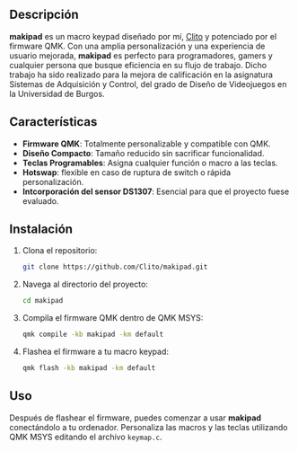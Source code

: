 ## Descripción

**makipad** es un macro keypad diseñado por mí, [Clito](https://github.com/Cli7o) y potenciado por el firmware QMK. Con una amplia personalización y una experiencia de usuario mejorada, **makipad** es perfecto para programadores, gamers y cualquier persona que busque eficiencia en su flujo de trabajo.
Dicho trabajo ha sido realizado para la mejora de calificación en la asignatura Sistemas de Adquisición y Control, del grado de Diseño de Videojuegos en la Universidad de Burgos.

## Características

- **Firmware QMK**: Totalmente personalizable y compatible con QMK.
- **Diseño Compacto**: Tamaño reducido sin sacrificar funcionalidad.
- **Teclas Programables**: Asigna cualquier función o macro a las teclas.
- **Hotswap**: flexible en caso de ruptura de switch o rápida personalización.
- **Intcorporación del sensor DS1307**: Esencial para que el proyecto fuese evaluado.

## Instalación

1. Clona el repositorio:
    ```sh
    git clone https://github.com/Clito/makipad.git
    ```
2. Navega al directorio del proyecto:
    ```sh
    cd makipad
    ```
3. Compila el firmware QMK dentro de QMK MSYS:
    ```sh
    qmk compile -kb makipad -km default
    ```
4. Flashea el firmware a tu macro keypad:
    ```sh
    qmk flash -kb makipad -km default
    ```

## Uso

Después de flashear el firmware, puedes comenzar a usar **makipad** conectándolo a tu ordenador. Personaliza las macros y las teclas utilizando QMK MSYS editando el archivo `keymap.c`.
